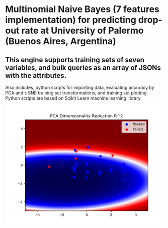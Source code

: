 # Multinomial Naive Bayes (7 features implementation) for predicting drop-out rate at University of Palermo (Buenos Aires, Argentina)

## This engine supports training sets of seven variables, and bulk queries as an array of JSONs with the attributes.

Also includes, python scripts for importing data, evaluating accuracy by PCA and t-SNE training set transformations, and training set plotting. Python scripts are based on Scikit Learn machine learning library.

![Decision Boundary after PCA transformation - Gaussian Naive Bayes](https://github.com/lucianostraga/UniversityOfPalermo-PredictionIO/blob/master/images/decisionPCA.png)
